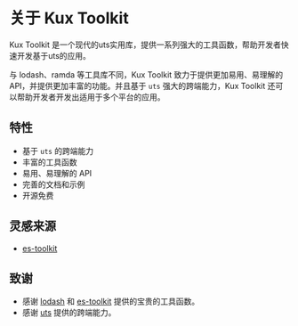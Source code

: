 # 关于 Kux Toolkit

Kux Toolkit 是一个现代的uts实用库，提供一系列强大的工具函数，帮助开发者快速开发基于uts的应用。

与 lodash、ramda 等工具库不同，Kux Toolkit 致力于提供更加易用、易理解的 API，并提供更加丰富的功能。并且基于 `uts` 强大的跨端能力，Kux Toolkit 还可以帮助开发者开发出适用于多个平台的应用。


## 特性

- 基于 `uts` 的跨端能力
- 丰富的工具函数
- 易用、易理解的 API
- 完善的文档和示例
- 开源免费

## 灵感来源
+ [es-toolkit](https://github.com/toss/es-toolkit)

## 致谢
+ 感谢 [lodash](https://github.com/lodash/lodash) 和 [es-toolkit](https://github.com/toss/es-toolkit) 提供的宝贵的工具函数。
+ 感谢 [uts](https://doc.dcloud.net.cn/uni-app-x/uts/) 提供的跨端能力。
